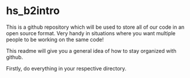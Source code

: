 # hs_b2intro

This is a github repository which will be used to store all of our code in an open source format. Very handy in situations where you want multiple people to be working on the same code!

This readme will give you a general idea of how to stay organized with github.

Firstly, do everything in your respective directory.

